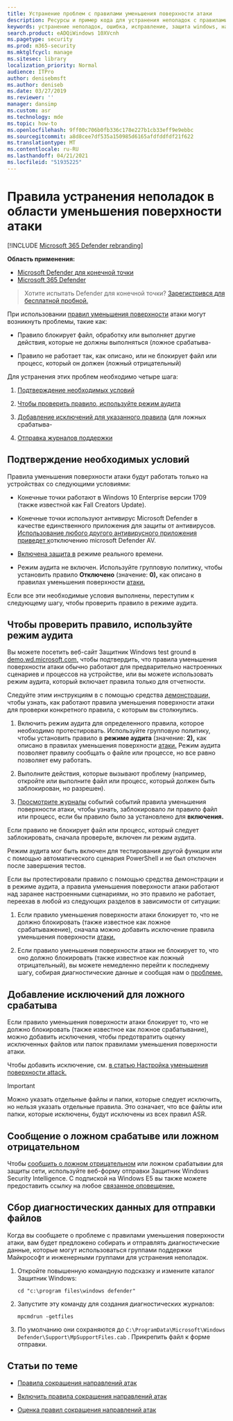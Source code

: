 ```yaml
---
title: Устранение проблем с правилами уменьшения поверхности атаки
description: Ресурсы и пример кода для устранения неполадок с правилами уменьшения поверхности атаки в Microsoft Defender для конечной точки.
keywords: устранение неполадок, ошибка, исправление, защита windows, например, asr, правила, бедра, устранение неполадок, аудит, исключение, ложное срабатыважение, нарушение, блокировка, Microsoft Defender для Endpoint
search.product: eADQiWindows 10XVcnh
ms.pagetype: security
ms.prod: m365-security
ms.mktglfcycl: manage
ms.sitesec: library
localization_priority: Normal
audience: ITPro
author: denisebmsft
ms.author: deniseb
ms.date: 03/27/2019
ms.reviewer: ''
manager: dansimp
ms.custom: asr
ms.technology: mde
ms.topic: how-to
ms.openlocfilehash: 9ff00c706b0fb336c178e227b1cb33eff9e9ebbc
ms.sourcegitcommit: a8d8cee7df535a150985d6165afdfddfdf21f622
ms.translationtype: MT
ms.contentlocale: ru-RU
ms.lasthandoff: 04/21/2021
ms.locfileid: "51935225"
---
```

# <a name="troubleshoot-attack-surface-reduction-rules"></a>Правила устранения неполадок в области уменьшения поверхности атаки

[!INCLUDE [Microsoft 365 Defender rebranding](../../includes/microsoft-defender.md)]


**Область применения:**
- [Microsoft Defender для конечной точки](https://go.microsoft.com/fwlink/p/?linkid=2154037)
- [Microsoft 365 Defender](https://go.microsoft.com/fwlink/?linkid=2118804)

> Хотите испытать Defender для конечной точки? [Зарегистрився для бесплатной пробной.](https://www.microsoft.com/microsoft-365/windows/microsoft-defender-atp?ocid=docs-wdatp-pullalerts-abovefoldlink) 


При использовании [правил уменьшения поверхности](attack-surface-reduction.md) атаки могут возникнуть проблемы, такие как:

- Правило блокирует файл, обработку или выполняет другие действия, которые не должны выполняться (ложное срабатыва-

- Правило не работает так, как описано, или не блокирует файл или процесс, который он должен (ложный отрицательный)

Для устранения этих проблем необходимо четыре шага:

1. [Подтверждение необходимых условий](#confirm-prerequisites)

2. [Чтобы проверить правило, используйте режим аудита](#use-audit-mode-to-test-the-rule)

3. [Добавление исключений для указанного правила](#add-exclusions-for-a-false-positive) (для ложных срабатыва-

4. [Отправка журналов поддержки](#collect-diagnostic-data-for-file-submissions)

## <a name="confirm-prerequisites"></a>Подтверждение необходимых условий

Правила уменьшения поверхности атаки будут работать только на устройствах со следующими условиями:

- Конечные точки работают в Windows 10 Enterprise версии 1709 (также известной как Fall Creators Update).

- Конечные точки используют антивирус Microsoft Defender в качестве единственного приложения для защиты от антивирусов. [Использование любого другого антивирусного приложения приведет к](https://docs.microsoft.com/windows/security/threat-protection/microsoft-defender-antivirus/microsoft-defender-antivirus-compatibility)отключению microsoft Defender AV.

- [Включена защита в](https://docs.microsoft.com/windows/security/threat-protection/microsoft-defender-antivirus/configure-real-time-protection-microsoft-defender-antivirus) режиме реального времени.

- Режим аудита не включен. Используйте групповую политику, чтобы установить правило **Отключено** (значение: **0),** как описано в правилах уменьшения поверхности [атаки.](enable-attack-surface-reduction.md)

Если все эти необходимые условия выполнены, переступим к следующему шагу, чтобы проверить правило в режиме аудита.

## <a name="use-audit-mode-to-test-the-rule"></a>Чтобы проверить правило, используйте режим аудита

Вы можете посетить веб-сайт Защитник Windows test ground в [demo.wd.microsoft.com,](https://demo.wd.microsoft.com?ocid=cx-wddocs-testground) чтобы подтвердить, что правила уменьшения поверхности атаки обычно работают для предварительно настроенных сценариев и процессов на устройстве, или вы можете использовать режим аудита, который включает правила только для отчетности.

Следуйте этим инструкциям в с помощью средства [демонстрации,](evaluate-attack-surface-reduction.md) чтобы узнать, как работают правила уменьшения поверхности атаки для проверки конкретного правила, с которым вы столкнулись.

1. Включить режим аудита для определенного правила, которое необходимо протестировать. Используйте групповую политику, чтобы установить правило в **режиме аудита** (значение: **2),** как описано в правилах уменьшения поверхности [атаки.](enable-attack-surface-reduction.md) Режим аудита позволяет правилу сообщать о файле или процессе, но все равно позволяет ему работать.

2. Выполните действия, которые вызывают проблему (например, откройте или выполните файл или процесс, который должен быть заблокирован, но разрешен).

3. [Просмотрите журналы](attack-surface-reduction.md) событий событий правила уменьшения поверхности атаки, чтобы узнать, заблокировало ли правило файл или процесс, если бы правило было за установлено для **включения.**

Если правило не блокирует файл или процесс, который следует заблокировать, сначала проверьте, включен ли режим аудита.

Режим аудита мог быть включен для тестирования другой функции или с помощью автоматического сценария PowerShell и не был отключен после завершения тестов.

Если вы протестировали правило с помощью средства демонстрации и в режиме аудита, а правила уменьшения поверхности атаки работают над заранее настроенными сценариями, но это правило не работает, переехав в любой из следующих разделов в зависимости от ситуации:

1. Если правило уменьшения поверхности атаки блокирует то, что не должно блокировать (также известное как ложное срабатыважение), сначала можно добавить исключение правила уменьшения поверхности [атаки.](#add-exclusions-for-a-false-positive)

2. Если правило уменьшения поверхности атаки не блокирует то, что оно должно блокировать (также известное как ложный отрицательный), вы можете немедленно перейти к последнему шагу, собирая диагностические данные и сообщая нам о [проблеме.](#collect-diagnostic-data-for-file-submissions)

## <a name="add-exclusions-for-a-false-positive"></a>Добавление исключений для ложного срабатыва

Если правило уменьшения поверхности атаки блокирует то, что не должно блокировать (также известное как ложное срабатывание), можно добавить исключения, чтобы предотвратить оценку исключенных файлов или папок правилами уменьшения поверхности атаки.

Чтобы добавить исключение, см. [в статью Настройка уменьшения поверхности attack.](customize-attack-surface-reduction.md)

>[!IMPORTANT]
>Можно указать отдельные файлы и папки, которые следует исключить, но нельзя указать отдельные правила.
>Это означает, что все файлы или папки, которые исключены, будут исключены из всех правил ASR.

## <a name="report-a-false-positive-or-false-negative"></a>Сообщение о ложном срабатыве или ложном отрицательном

Чтобы [сообщить о ложном отрицательном](https://www.microsoft.com/wdsi/filesubmission) или ложном срабатывии для защиты сети, используйте веб-форму отправки Защитник Windows Security Intelligence. С подпиской на Windows E5 вы также можете предоставить ссылку на любое [связанное оповещение.](alerts-queue.md)

## <a name="collect-diagnostic-data-for-file-submissions"></a>Сбор диагностических данных для отправки файлов

Когда вы сообщаете о проблеме с правилами уменьшения поверхности атаки, вам будет предложено собирать и отправлять диагностические данные, которые могут использоваться группами поддержки Майкрософт и инженерными группами для устранения неполадок.

1. Откройте повышенную командную подсказку и измените каталог Защитник Windows:

   ```console
   cd "c:\program files\windows defender"
   ```

2. Запустите эту команду для создания диагностических журналов:

   ```console
   mpcmdrun -getfiles
   ```

3. По умолчанию они сохраняются до `C:\ProgramData\Microsoft\Windows Defender\Support\MpSupportFiles.cab` . Прикрепить файл к форме отправки.

## <a name="related-articles"></a>Статьи по теме

- [Правила сокращения направлений атак](attack-surface-reduction.md)

- [Включить правила сокращения направлений атак](enable-attack-surface-reduction.md)

- [Оценка правил сокращения направлений атак](evaluate-attack-surface-reduction.md)
